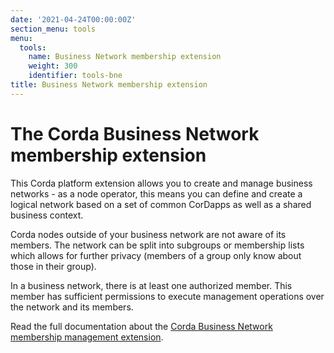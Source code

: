 ```yaml
---
date: '2021-04-24T00:00:00Z'
section_menu: tools
menu:
  tools:
    name: Business Network membership extension
    weight: 300
    identifier: tools-bne
title: Business Network membership extension
---
```


# The Corda Business Network membership extension

This Corda platform extension allows you to create and manage business networks - as a node operator, this means you can define and create a logical network based on a set of common CorDapps as well as a shared business context.

Corda nodes outside of your business network are not aware of its members. The network can be split into subgroups or membership lists which allows for further privacy (members of a group only know about those in their group).

In a business network, there is at least one authorized member. This member has sufficient permissions to execute management operations over the network and its members.

Read the full documentation about the [Corda Business Network membership management extension](../../../en/platform/corda/4.8/open-source/business-network-membership.md).
